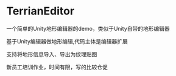 # TerrianEditor
一个简单的Unity地形编辑器的demo，类似于Unity自带的地形编辑器

基于Unity编辑器做地形编辑,代码主体是编辑器扩展


支持将地形信息导入、导出为纹理贴图


新员工培训作业，时间有限，写的比较仓促

